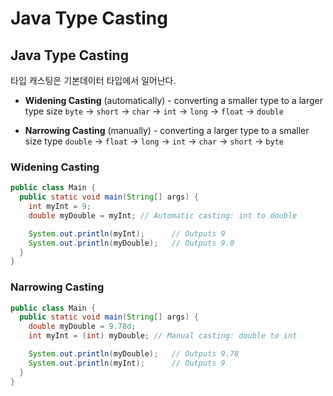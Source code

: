 # Java Type Casting

## Java Type Casting

타입 캐스팅은 기본데이터 타입에서 일어난다.

- **Widening Casting** (automatically) - converting a smaller type to a larger type size
  `byte` -> `short` -> `char` -> `int` -> `long` -> `float` -> `double`

  

- **Narrowing Casting** (manually) - converting a larger type to a smaller size type
  `double` -> `float` -> `long` -> `int` -> `char` -> `short` -> `byte`

### Widening Casting

```java
public class Main {
  public static void main(String[] args) {
    int myInt = 9;
    double myDouble = myInt; // Automatic casting: int to double

    System.out.println(myInt);      // Outputs 9
    System.out.println(myDouble);   // Outputs 9.0
  }
}
```

### Narrowing Casting

```java
public class Main {
  public static void main(String[] args) {
    double myDouble = 9.78d;
    int myInt = (int) myDouble; // Manual casting: double to int

    System.out.println(myDouble);   // Outputs 9.78
    System.out.println(myInt);      // Outputs 9
  }
}
```

### 
